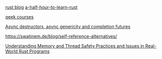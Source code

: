 [rust blog](https://manishearth.github.io/blog/categories/rust/)
[a-half-hour-to-learn-rust](https://fasterthanli.me/articles/a-half-hour-to-learn-rust)

[geek courses](https://mendylee.gitbooks.io/geeker-study-courses/content/)

[Async destructors, async genericity and completion futures](https://sabrinajewson.org/blog/async-drop)

https://swatinem.de/blog/self-reference-alternatives/

[Understanding Memory and Thread Safety Practices
and Issues in Real-World Rust Programs](https://cseweb.ucsd.edu/~yiying/RustStudy-PLDI20.pdf)